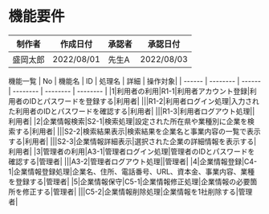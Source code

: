 # 機能要件 

 | 制作者 | 作成日付 | 承認者 | 承認日付 | 
 | ------ | -------- | ------ | -------- |
 | 盛岡太郎    | 2022/08/01      | 先生A    | 2022/08/03      | 

機能一覧
| No | 機能名 | ID | 処理名 | 詳細 | 操作対象|
 | ------ | -------- | ------ | -------- | -------- | -------- |
 |1|利用者の利用|R1-1|利用者アカウント登録|利用者のIDとパスワードを登録する|利用者|
 |||R1-2|利用者ログイン処理|入力された利用者のIDとパスワードを確認する|利用者|
 |||R1-3|利用者ログアウト処理||利用者|
 |2|企業情報検索|S2-1|検索処理|設定された所在県や業種別に企業を検索する|利用者|
 |||S2-2|検索結果表示|検索結果を企業名と事業内容の一覧で表示する|利用者|
 |||S2-3|企業情報詳細表示|選択された企業の詳細情報を表示する|利用者|
 |3|管理者の利用|A3-1|管理者ログイン処理|管理者のIDとパスワードを確認する|管理者|
 |||A3-2|管理者ログアウト処理||管理者|
 |4|企業情報登録|C4-1|企業情報登録処理|企業名、住所、電話番号、URL、資本金、事業内容、業種を登録する|管理者|
 |5|企業情報保守|C5-1|企業情報修正処理|企業情報の必要箇所を修正する|管理者|
 |||C5-2|企業情報削除処理|企業情報を1社削除する|管理者|
